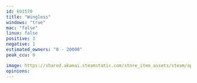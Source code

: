 ```yaml
---
id: 691570
title: "Wingless"
windows: "true"
mac: "false"
linux: false
positive: 3
negative: 1
estimated_owners: "0 - 20000"
peak_ccu: 0

image: https://shared.akamai.steamstatic.com/store_item_assets/steam/apps/691570/header.jpg?t=1511270964
opinions:
---
```

